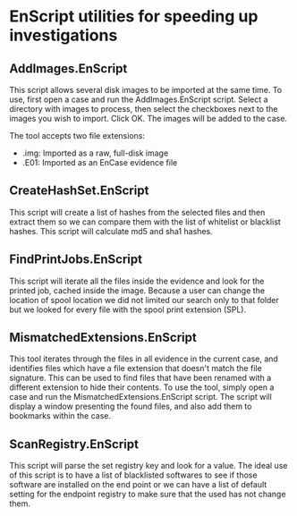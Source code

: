 # EnScript utilities for speeding up investigations

## AddImages.EnScript

This script allows several disk images to be imported at the same time. To use, first open a case and run the AddImages.EnScript script. Select a directory with images to process, then select the checkboxes next to the images you wish to import. Click OK. The images will be added to the case.

The tool accepts two file extensions:
* .img: Imported as a raw, full-disk image
* .E01: Imported as an EnCase evidence file

## CreateHashSet.EnScript

This script will create a list of hashes from the selected files and then extract them so we can compare them with the list of whitelist or blacklist hashes. This script will calculate md5 and sha1 hashes.

## FindPrintJobs.EnScript

This script will iterate all the files inside the evidence and look for the printed job, cached inside the image. Because a user can change the location of spool location we did not limited our search only to that folder but we looked for every file with the spool print extension (SPL).

## MismatchedExtensions.EnScript

This tool iterates through the files in all evidence in the current case, and identifies files which have a file extension that doesn't match the file signature. This can be used to find files that have been  renamed with a different extension to hide their contents. To use the tool, simply open a case and run the MismatchedExtensions.EnScript script. The script will display a window presenting the found files, and also add them to bookmarks within the case.

## ScanRegistry.EnScript

This script will parse the set registry key and look for a value. The ideal use of this script is to have a list of blacklisted softwares to see if those software are installed on the end point or we can have a list of default setting for the endpoint registry to make sure that the used has not change them. 
